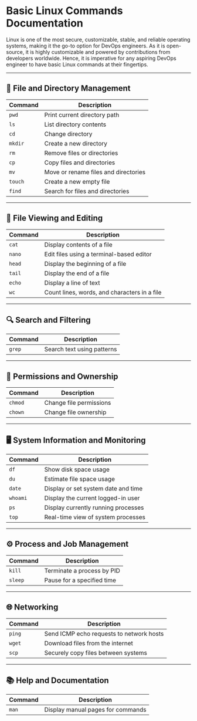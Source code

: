 # Basic Linux Commands Documentation

Linux is one of the most secure, customizable, stable, and reliable operating systems, making it the go-to option for DevOps engineers. As it is open-source, it is highly customizable and powered by contributions from developers worldwide. Hence, it is imperative for any aspiring DevOps engineer to have basic Linux commands at their fingertips.

---

## 📁 File and Directory Management

| Command | Description                             |
|---------|-----------------------------------------|
| `pwd`   | Print current directory path            |
| `ls`    | List directory contents                 |
| `cd`    | Change directory                        |
| `mkdir` | Create a new directory                  |
| `rm`    | Remove files or directories             |
| `cp`    | Copy files and directories              |
| `mv`    | Move or rename files and directories    |
| `touch` | Create a new empty file                 |
| `find`  | Search for files and directories        |

---

## 📝 File Viewing and Editing

| Command | Description                                 |
|---------|---------------------------------------------|
| `cat`   | Display contents of a file                  |
| `nano`  | Edit files using a terminal-based editor    |
| `head`  | Display the beginning of a file             |
| `tail`  | Display the end of a file                   |
| `echo`  | Display a line of text                      |
| `wc`    | Count lines, words, and characters in a file|

---

## 🔍 Search and Filtering

| Command | Description               |
|---------|---------------------------|
| `grep`  | Search text using patterns|

---

## 🔐 Permissions and Ownership

| Command  | Description                 |
|----------|-----------------------------|
| `chmod`  | Change file permissions     |
| `chown`  | Change file ownership       |

---

## 🖥️ System Information and Monitoring

| Command  | Description                        |
|----------|------------------------------------|
| `df`     | Show disk space usage              |
| `du`     | Estimate file space usage          |
| `date`   | Display or set system date and time|
| `whoami` | Display the current logged-in user |
| `ps`     | Display currently running processes|
| `top`    | Real-time view of system processes |

---

## ⚙️ Process and Job Management

| Command | Description                   |
|---------|-------------------------------|
| `kill`  | Terminate a process by PID    |
| `sleep` | Pause for a specified time    |

---

## 🌐 Networking

| Command | Description                                |
|---------|--------------------------------------------|
| `ping`  | Send ICMP echo requests to network hosts   |
| `wget`  | Download files from the internet           |
| `scp`   | Securely copy files between systems        |

---

## 📚 Help and Documentation

| Command | Description                        |
|---------|------------------------------------|
| `man`   | Display manual pages for commands  |
